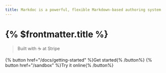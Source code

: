 ```yaml
---
title: Markdoc is a powerful, flexible Markdown-based authoring system
---
```


# {% $frontmatter.title %}

> Built with ☕ at Stripe

{% button href="/docs/getting-started" %}Get started{% /button%} {% button href="/sandbox" %}Try it online{% /button%}
